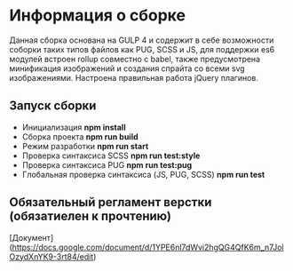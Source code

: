 # Информация о сборке
Данная сборка основана на GULP 4 и содержит в себе возможности соборки таких типов файлов как PUG, SCSS и JS, для поддержки es6 модулей встроен rollup совместно с babel, также предусмотрена минификация изображений и создания спрайта со всеми svg изображениями. Настроена правильная работа jQuery плагинов.

## Запуск сборки
  * Инициализация **npm install**
  * Сборка проекта **npm run build**
  * Режим разработки **npm run start**
  * Проверка синтаксиса SCSS **npm run test:style**
  * Проверка синтаксиса PUG **npm run test:pug**
  * Глобальная проверка синтаксиса (JS, PUG, SCSS) **npm run test**

## Обязательный регламент верстки (обязатиелен к прочтению)
  [Документ] (https://docs.google.com/document/d/1YPE6nl7dWvi2hgQG4QfK6m_n7JolOzydXnYK9-3rt84/edit)